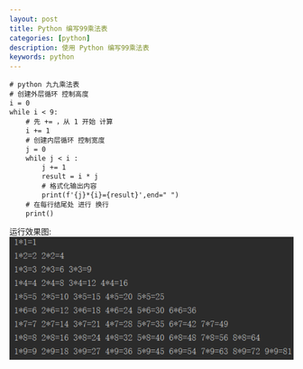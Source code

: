```yaml
---
layout: post
title: Python 编写99乘法表
categories: [python]
description: 使用 Python 编写99乘法表
keywords: python
---
```


```
# python 九九乘法表
# 创建外层循环 控制高度
i = 0
while i < 9:
    # 先 += ，从 1 开始 计算
    i += 1
    # 创建内层循环 控制宽度
    j = 0
    while j < i :
        j += 1
        result = i * j
        # 格式化输出内容
        print(f'{j}*{i}={result}',end=" ")
    # 在每行结尾处 进行 换行
    print()
```
运行效果图:
![](/images/posts/python/python99.png)